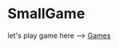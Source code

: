 # SmallGame
let's play game here 
--> [Games](https://bobosheep.giithub.com/bobosheep/SmallGame/index.html)
